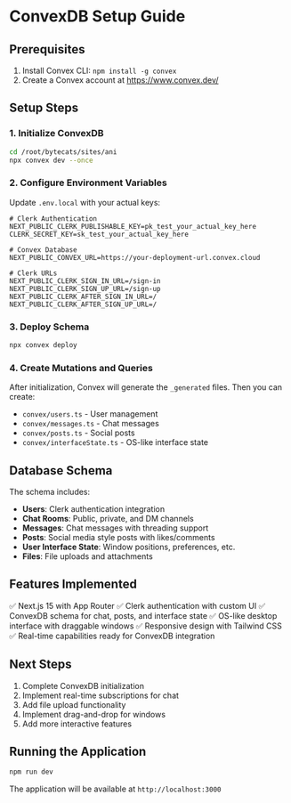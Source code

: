 # ConvexDB Setup Guide

## Prerequisites
1. Install Convex CLI: `npm install -g convex`
2. Create a Convex account at https://www.convex.dev/

## Setup Steps

### 1. Initialize ConvexDB
```bash
cd /root/bytecats/sites/ani
npx convex dev --once
```

### 2. Configure Environment Variables
Update `.env.local` with your actual keys:

```env
# Clerk Authentication
NEXT_PUBLIC_CLERK_PUBLISHABLE_KEY=pk_test_your_actual_key_here
CLERK_SECRET_KEY=sk_test_your_actual_key_here

# Convex Database
NEXT_PUBLIC_CONVEX_URL=https://your-deployment-url.convex.cloud

# Clerk URLs
NEXT_PUBLIC_CLERK_SIGN_IN_URL=/sign-in
NEXT_PUBLIC_CLERK_SIGN_UP_URL=/sign-up
NEXT_PUBLIC_CLERK_AFTER_SIGN_IN_URL=/
NEXT_PUBLIC_CLERK_AFTER_SIGN_UP_URL=/
```

### 3. Deploy Schema
```bash
npx convex deploy
```

### 4. Create Mutations and Queries
After initialization, Convex will generate the `_generated` files. Then you can create:

- `convex/users.ts` - User management
- `convex/messages.ts` - Chat messages
- `convex/posts.ts` - Social posts
- `convex/interfaceState.ts` - OS-like interface state

## Database Schema

The schema includes:
- **Users**: Clerk authentication integration
- **Chat Rooms**: Public, private, and DM channels
- **Messages**: Chat messages with threading support
- **Posts**: Social media style posts with likes/comments
- **User Interface State**: Window positions, preferences, etc.
- **Files**: File uploads and attachments

## Features Implemented

✅ Next.js 15 with App Router
✅ Clerk authentication with custom UI
✅ ConvexDB schema for chat, posts, and interface state
✅ OS-like desktop interface with draggable windows
✅ Responsive design with Tailwind CSS
✅ Real-time capabilities ready for ConvexDB integration

## Next Steps

1. Complete ConvexDB initialization
2. Implement real-time subscriptions for chat
3. Add file upload functionality
4. Implement drag-and-drop for windows
5. Add more interactive features

## Running the Application

```bash
npm run dev
```

The application will be available at `http://localhost:3000`